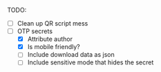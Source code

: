 TODO:
- [ ] Clean up QR script mess
- [ ] OTP secrets
  - [x] Attribute author
  - [x] Is mobile friendly?
  - [ ] Include download data as json
  - [ ] Include sensitive mode that hides the secret